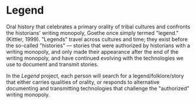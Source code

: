 # Legend

Oral history that celebrates a primary orality of tribal cultures and confronts the historians' writing monopoly, Goethe once simply termed "legend." (Kittler, 1999). "Legends" travel across cultures and time; they exist before the so-called "histories" — stories that were authorized by historians with a writing monopoly, and only made their appearance after the end of the writing monopoly, and have continued evolving with the technologies we use to document and transmit stories.

In the *Legend* project, each person will search for a legend/folklore/story that either carries qualities of orality, or responds to alternative documenting and transmitting technologies that challenge the "authorized" writing monopoly.
